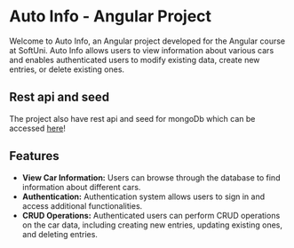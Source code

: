 # Auto Info - Angular Project

Welcome to Auto Info, an Angular project developed for the Angular course at SoftUni. Auto Info allows users to view information about various cars and enables authenticated users to modify existing data, create new entries, or delete existing ones.

## Rest api and seed

The project also have rest api and seed for mongoDb which can be accessed [here](https://github.com/Toty8/Auto-info-with-rest-api-and-seed)!

## Features

- **View Car Information:** Users can browse through the database to find information about different cars.
- **Authentication:** Authentication system allows users to sign in and access additional functionalities.
- **CRUD Operations:** Authenticated users can perform CRUD operations on the car data, including creating new entries, updating existing ones, and deleting entries.

